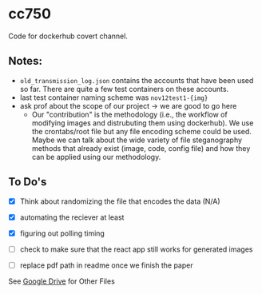 # cc750
Code for dockerhub covert channel.

## Notes:
- `old_transmission_log.json` contains the accounts that have been used so far. There are quite a few test containers on these accounts.
- last test container naming scheme was `nov12test1-{img}`
- ask prof about the scope of our project -> we are good to go here
    - Our "contribution" is the methodology (i.e., the workflow of modifying images and distrubuting them using dockerhub). We use the crontabs/root file but any file encoding scheme could be used. Maybe we can talk about the wide variety of file steganography methods that already exist (image, code, config file) and how they can be applied using our methodology.

## To Do's
- [x] Think about randomizing the file that encodes the data (N/A)
- [x] automating the reciever at least
- [x] figuring out polling timing
- [ ] check to make sure that the react app still works for generated images
- [ ] replace pdf path in readme once we finish the paper


See [Google Drive](https://drive.google.com/drive/u/1/folders/0AN4LDkZ6pJVnUk9PVA) for Other Files 